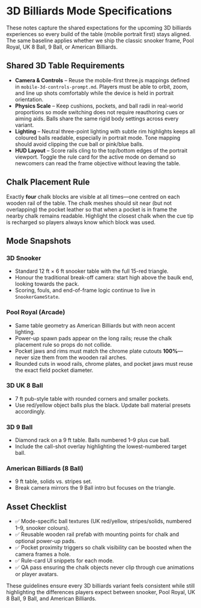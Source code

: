 # 3D Billiards Mode Specifications

These notes capture the shared expectations for the upcoming 3D billiards experiences so every build of the table (mobile portrait first) stays aligned. The same baseline applies whether we ship the classic snooker frame, Pool Royal, UK 8 Ball, 9 Ball, or American Billiards.

## Shared 3D Table Requirements

- **Camera & Controls** – Reuse the mobile-first three.js mappings defined in `mobile-3d-controls-prompt.md`. Players must be able to orbit, zoom, and line up shots comfortably while the device is held in portrait orientation.
- **Physics Scale** – Keep cushions, pockets, and ball radii in real-world proportions so mode switching does not require reauthoring cues or aiming aids. Balls share the same rigid body settings across every variant.
- **Lighting** – Neutral three-point lighting with subtle rim highlights keeps all coloured balls readable, especially in portrait mode. Tone mapping should avoid clipping the cue ball or pink/blue balls.
- **HUD Layout** – Score rails cling to the top/bottom edges of the portrait viewport. Toggle the rule card for the active mode on demand so newcomers can read the frame objective without leaving the table.

## Chalk Placement Rule

Exactly **four** chalk blocks are visible at all times—one centred on each wooden rail of the table. The chalk meshes should sit near (but not overlapping) the pocket leather so that when a pocket is in frame the nearby chalk remains readable. Highlight the closest chalk when the cue tip is recharged so players always know which block was used.

## Mode Snapshots

### 3D Snooker
- Standard 12 ft × 6 ft snooker table with the full 15-red triangle.
- Honour the traditional break-off camera: start high above the baulk end, looking towards the pack.
- Scoring, fouls, and end-of-frame logic continue to live in `SnookerGameState`.

### Pool Royal (Arcade)
- Same table geometry as American Billiards but with neon accent lighting.
- Power-up spawn pads appear on the long rails; reuse the chalk placement rule so props do not collide.
- Pocket jaws and rims must match the chrome plate cutouts **100%**—never size them from the wooden rail arches.
- Rounded cuts in wood rails, chrome plates, and pocket jaws must reuse the exact field pocket diameter.

### 3D UK 8 Ball
- 7 ft pub-style table with rounded corners and smaller pockets.
- Use red/yellow object balls plus the black. Update ball material presets accordingly.

### 3D 9 Ball
- Diamond rack on a 9 ft table. Balls numbered 1–9 plus cue ball.
- Include the call-shot overlay highlighting the lowest-numbered target ball.

### American Billiards (8 Ball)
- 9 ft table, solids vs. stripes set.
- Break camera mirrors the 9 Ball intro but focuses on the triangle.

## Asset Checklist

- ✅ Mode-specific ball textures (UK red/yellow, stripes/solids, numbered 1–9, snooker colours).
- ✅ Reusable wooden rail prefab with mounting points for chalk and optional power-up pads.
- ✅ Pocket proximity triggers so chalk visibility can be boosted when the camera frames a hole.
- ✅ Rule-card UI snippets for each mode.
- ✅ QA pass ensuring the chalk objects never clip through cue animations or player avatars.

These guidelines ensure every 3D billiards variant feels consistent while still highlighting the differences players expect between snooker, Pool Royal, UK 8 Ball, 9 Ball, and American Billiards.
